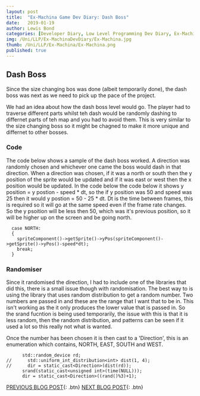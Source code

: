 ```yaml
---
layout: post
title:  "Ex-Machina Game Dev Diary: Dash Boss"
date:   2019-01-19
author: Lewis Bond
categories: [Developer Diary, Low Level Programming Dev Diary, Ex-Machina Dev Diary]
img: /Uni/LLP/Ex-MachinaDevDiary/Ex-Machina.jpg
thumb: /Uni/LLP/Ex-Machina/Ex-Machina.png
published: true
---
```

<!--more-->

## Dash Boss

Since the size changing bos was done (albeit temporarily done), the dash boss was next as we need to pick up the pace of the project. 

We had an idea about how the dash boss level would go. The player had to traverse different parts whilst teh dash would be randomly dashing to differnet parts of teh map and you had to avoid them. This is very similar to the size changing boss so it might be chagned to make it more unique and differnet to other bosses.

### Code

The code below shows a sample of the dash boss worked. A direction was randomly chosen and whichever one came the boss would dash in that direction. When a direction was chosen, if it was a north or south then the y position of the sprite would be updated and if it was east or west then the x position would be updated. In the code below the code below it shows y position = y postion - speed * dt, so the if y position was 50 and speed was 25 then it would y postion = 50 - 25 * dt. Dt is the time between frames, this is required so it will go at the same speed even if the frame rate changes. So the y psoition will be less then 50, which was it's previous position, so it will be higher up on the screen and be going north.

~~~
  case NORTH:
  {
    spriteComponent()->getSprite()->yPos(spriteComponent()->getSprite()->yPos()-speed*dt);
    break;
  }
~~~


### Randomiser

Since it randomised the direction, I had to include one of the libraries that did this, there is a small issue though with randomisation. The best way to is using the <random> library that uses random distribution to get a random number. Two numbers are passed in and these are the range that I want that to be in. This isn't working as the it only produces the lower value that is passed in. So the srand fucntion is being used temporarily, the issue with this is that it is less random, then the random distribution, and patterns can be seen if it used a lot so this really not what is wanted.

Once the number has been chosen it is then cast to a 'Direction', this is an enumeration which contains, NORTH, EAST, SOUTH and WEST.

~~~
      std::random_device rd;
//      std::uniform_int_distribution<int> dist(1, 4);
//      dir = static_cast<Direction>(dist(rd));
      srand(static_cast<unsigned int>(time(NULL)));
      dir = static_cast<Direction>((rand()%3)+1);
~~~


[PREVIOUS BLOG POST](https://lbondi7.github.io/developer%20diary/low%20level%20programming%20dev%20diary/ex-machina%20dev%20diary/llp-dd-ExMachina-4){: .btn} [NEXT BLOG POST](https://lbondi7.github.io/developer%20diary/low%20level%20programming%20dev%20diary/ex-machina%20dev%20diary/llp-dd-ExMachina-6){: .btn}
